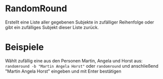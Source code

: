 # RandomRound
Erstellt eine Liste aller gegebenen Subjekte in zufälliger Reihenfolge oder gibt ein zufälliges Subjekt dieser Liste zurück.

# Beispiele
Wählt zufällig eine aus den Personen Martin, Angela und Horst aus:
```randomround -b "Martin Angela Horst"``` oder ```randomround``` und anschließend "Martin Angela Horst" eingeben und mit Enter bestätigen
